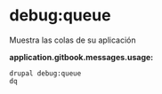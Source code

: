 # debug:queue
Muestra las colas de su aplicación

**application.gitbook.messages.usage:**
```
drupal debug:queue
dq
```
